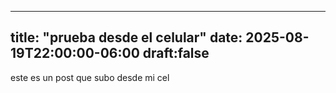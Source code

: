--- 

title: "prueba desde el celular" 
date: 2025-08-19T22:00:00-06:00
draft:false
----

este es un post que subo desde mi cel 
